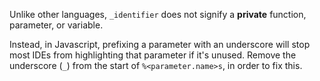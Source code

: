 Unlike other languages, `_identifier` does not signify a **private** function, parameter, or variable.

Instead, in Javascript, prefixing a parameter with an underscore will stop
most IDEs from highlighting that parameter if it's unused. Remove the underscore
(`_`) from the start of `%<parameter.name>s`, in order to fix this.
